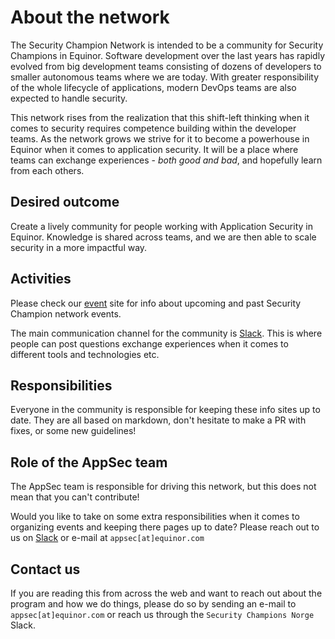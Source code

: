 # About the network

The Security Champion Network is intended to be a community for Security Champions in Equinor. Software development over the last years has rapidly evolved from big development teams consisting of dozens of developers to smaller autonomous teams where we are today. With greater responsibility of the whole lifecycle of applications, modern DevOps teams are also expected to handle security.

This network rises from the realization that this shift-left thinking when it comes to security requires competence building within the developer teams. As the network grows we strive for it to become a powerhouse in Equinor when it comes to application security. It will be a place where teams can exchange experiences - _both good and bad_, and hopefully learn from each others.

## Desired outcome

Create a lively community for people working with Application Security in Equinor. Knowledge is shared across teams, and we are then able to scale security in a more impactful way.

## Activities

Please check our [event](./events/index.md) site for info about upcoming and past Security Champion network events.

The main communication channel for the community is [Slack](https://app.slack.com/client/T02JL00JU/CMM6FSW5V). This is where people can post questions exchange experiences when it comes to different tools and technologies etc.

## Responsibilities

Everyone in the community is responsible for keeping these info sites up to date. They are all based on markdown, don't hesitate to make a PR with fixes, or some new guidelines!

## Role of the AppSec team

The AppSec team is responsible for driving this network, but this does not mean that you can't contribute!

Would you like to take on some extra responsibilities when it comes to organizing events and keeping there pages up to date? Please reach out to us on [Slack](https://app.slack.com/client/T02JL00JU/CMM6FSW5V) or e-mail at ``appsec[at]equinor.com``

## Contact us

If you are reading this from across the web and want to reach out about the program and how we do things, please do so by sending an e-mail to ``appsec[at]equinor.com`` or reach us through the ``Security Champions Norge`` Slack.
